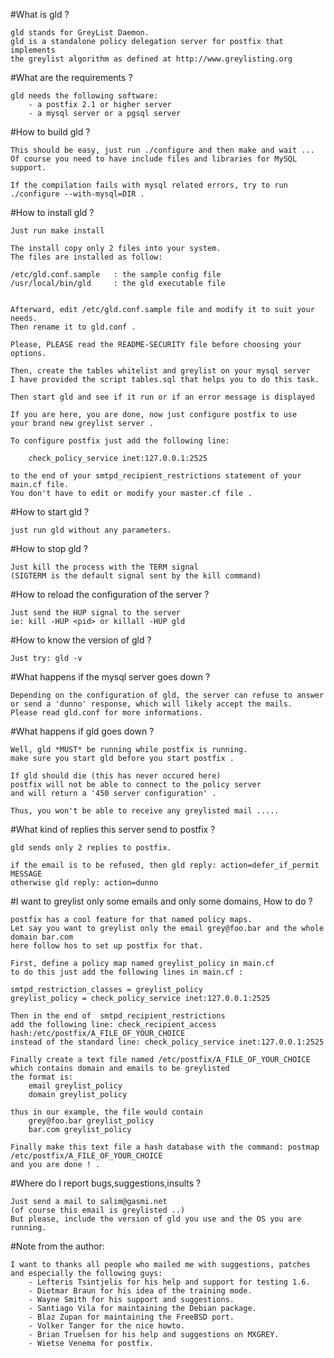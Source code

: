 #What is gld ?

	gld stands for GreyList Daemon.
	gld is a standalone policy delegation server for postfix that implements
	the greylist algorithm as defined at http://www.greylisting.org

#What are the requirements ?

	gld needs the following software:
		- a postfix 2.1 or higher server
		- a mysql server or a pgsql server

#How to build gld ?

	This should be easy, just run ./configure and then make and wait ...
	Of course you need to have include files and libraries for MySQL support.

	If the compilation fails with mysql related errors, try to run 
	./configure --with-mysql=DIR .


#How to install gld ?

	Just run make install

	The install copy only 2 files into your system.
	The files are installed as follow:

	/etc/gld.conf.sample   : the sample config file
	/usr/local/bin/gld     : the gld executable file


	Afterward, edit /etc/gld.conf.sample file and modify it to suit your needs.
	Then rename it to gld.conf .

	Please, PLEASE read the README-SECURITY file before choosing your options.

	Then, create the tables whitelist and greylist on your mysql server
	I have provided the script tables.sql that helps you to do this task.

	Then start gld and see if it run or if an error message is displayed

	If you are here, you are done, now just configure postfix to use
	your brand new greylist server .

	To configure postfix just add the following line:

	    check_policy_service inet:127.0.0.1:2525

	to the end of your smtpd_recipient_restrictions statement of your main.cf file.
	You don't have to edit or modify your master.cf file .


#How to start gld ?

	just run gld without any parameters.


#How to stop gld ?

	Just kill the process with the TERM signal
	(SIGTERM is the default signal sent by the kill command)


#How to reload the configuration of the server ?

	Just send the HUP signal to the server
	ie: kill -HUP <pid> or killall -HUP gld


#How to know the version of gld ?

	Just try: gld -v
	

#What happens if the mysql server goes down ?

	Depending on the configuration of gld, the server can refuse to answer
	or send a 'dunno' response, which will likely accept the mails.
	Please read gld.conf for more informations.


#What happens if gld goes down ?

	Well, gld *MUST* be running while postfix is running.
	make sure you start gld before you start postfix .

	If gld should die (this has never occured here)
	postfix will not be able to connect to the policy server
	and will return a '450 server configuration' .

	Thus, you won't be able to receive any greylisted mail .....


#What kind of replies this server send to postfix ?

	gld sends only 2 replies to postfix.

	if the email is to be refused, then gld reply: action=defer_if_permit MESSAGE
	otherwise gld reply: action=dunno


#I want to greylist only some emails and only some domains, How to do ?

	postfix has a cool feature for that named policy maps.
	Let say you want to greylist only the email grey@foo.bar and the whole domain bar.com
	here follow hos to set up postfix for that.

	First, define a policy map named greylist_policy in main.cf
	to do this just add the following lines in main.cf :

	smtpd_restriction_classes = greylist_policy
	greylist_policy = check_policy_service inet:127.0.0.1:2525

	Then in the end of  smtpd_recipient_restrictions
	add the following line: check_recipient_access hash:/etc/postfix/A_FILE_OF_YOUR_CHOICE
	instead of the standard line: check_policy_service inet:127.0.0.1:2525

	Finally create a text file named /etc/postfix/A_FILE_OF_YOUR_CHOICE
	which contains domain and emails to be greylisted
	the format is:
		email greylist_policy
		domain greylist_policy

	thus in our example, the file would contain
		grey@foo.bar greylist_policy
		bar.com greylist_policy

	Finally make this text file a hash database with the command: postmap /etc/postfix/A_FILE_OF_YOUR_CHOICE
	and you are done ! .



#Where do I report bugs,suggestions,insults ?

	Just send a mail to salim@gasmi.net
	(of course this email is greylisted ..)
	But please, include the version of gld you use and the OS you are running.


#Note from the author:

	I want to thanks all people who mailed me with suggestions, patches
	and especially the following guys:
		- Lefteris Tsintjelis for his help and support for testing 1.6.
		- Dietmar Braun for his idea of the training mode.
		- Wayne Smith for his support and suggestions.
		- Santiago Vila for maintaining the Debian package.
		- Blaz Zupan for maintaining the FreeBSD port.
		- Volker Tanger for the nice howto.
		- Brian Truelsen for his help and suggestions on MXGREY.
		- Wietse Venema for postfix.

